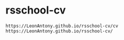 # rsschool-cv

    https://LeonAntony.github.io/rsschool-cv/cv
    https://LeonAntony.github.io/rsschool-cv/
